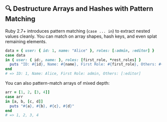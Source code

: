 ## 🔍 Destructure Arrays and Hashes with Pattern Matching
Ruby 2.7+ introduces pattern matching (`case ... in`) to extract nested values cleanly. You can match on array shapes, hash keys, and even splat remaining elements.

```ruby
data = { user: { id: 1, name: "Alice" }, roles: [:admin, :editor] }
case data
in { user: { id:, name: }, roles: [first_role, *rest_roles] }
  puts "ID: #{id}, Name: #{name}, First Role: #{first_role}, Others: #{rest_roles}"
end
# => ID: 1, Name: Alice, First Role: admin, Others: [:editor]
```

You can also pattern-match arrays of mixed depth:

```ruby
arr = [1, 2, [3, 4]]
case arr
in [a, b, [c, d]]
  puts "#{a}, #{b}, #{c}, #{d}"
end
# => 1, 2, 3, 4
```